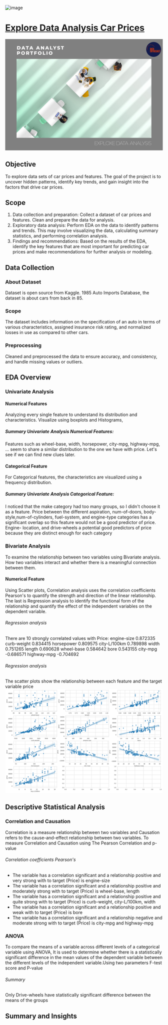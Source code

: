 ![image](https://github.com/Haniaghnia/Hani_Portfolio/assets/111478034/2e7ed09c-cacf-425b-8062-dba65cc921e1)

# [Explore Data Analysis Car Prices ]()
![](https://github.com/Haniaghnia/Hani_Portfolio/blob/d817d24ae72f1e85c1981b8859cdf0c7bfcb5ca4/Data%20Science/EDA/EDA%20House%20Sales/Bankgroud.png)

## Objective
To explore data sets of car prices and features. The goal of the project is to uncover hidden patterns, identify key trends, and gain insight into the factors that drive car prices.

## Scope
1. Data collection and preparation: Collect a dataset of car prices and features. Clean and prepare the data for analysis.
2. Exploratory data analysis: Perform EDA on the data to identify patterns and trends. This may involve visualizing the data, calculating summary statistics, and performing correlation analysis.
3. Findings and recommendations: 
Based on the results of the EDA, identify the key features that are most important for predicting car prices and make recommendations for further analysis or modeling.

## Data Collection 
### About Dataset
Dataset is open source from Kaggle. 1985 Auto Imports Database, the dataset is about cars from back in 85.

### Scope
The dataset includes information on the specification of an auto in terms of various characteristics, assigned insurance risk rating, and normalized losses in use as compared to other cars.

### Preprocessing
Cleaned and preprocessed the data to ensure accuracy, and consistency, and handle missing values or outliers.

## EDA Overview
### Univariate Analysis

#### Numerical Features
Analyzing every single feature to understand its distribution and characteristics. Visualize using boxplots and Histograms, 
##### Summary Univariate Analysis Numerical Features: 
Features such as wheel-base, width, horsepower, city-mpg, highway-mpg, ... seem to share a similar distribution to the one we have with price. Let's see if we can find new clues later.

#### Categorical Feature
For Categorical features, the characteristics are visualized using a frequency distribution.
##### Summary Univariate Analysis Categorical Feature: 
I noticed that the make category had too many groups, so I didn't choose it as a feature. Price between the different aspiration, num-of-doors, body-style,num-of-cylinders, fuel-system, and engine-type categories has a significant overlap so this feature would not be a good predictor of price. Engine- location, and drive-wheels a potential good predictors of price because they are distinct enough for each category

### Bivariate Analysis
To examine the relationship between two variables using Bivariate analysis. How two variables interact and whether there is a meaningful connection between them. 

#### Numerical Feature
Using Scatter plots, Correlation analysis uses the correlation coefficients Pearson's to quantify the strength and direction of the linear relationship. The last is Regression analysis to identify the functional form of the relationship and quantify the effect of the independent variables on the dependent variable.
###### Regression analysis 
There are 10 strongly correlated values with Price:
engine-size     0.872335
curb-weight     0.834415
horsepower      0.809575
city-L/100km    0.789898
width           0.751265
length          0.690628
wheel-base      0.584642
bore            0.543155
city-mpg       -0.686571
highway-mpg    -0.704692

###### Regression analysis 
The scatter plots show the relationship between each feature and the target variable price
![](https://github.com/Haniaghnia/Hani_Portfolio/blob/cff783558a0a2427e8a900affc52aeacb6d858fe/Data%20Science/EDA/EDA%20House%20Sales/Regression%20analysis%20Car%20Price.png)

## Descriptive Statistical Analysis
### Correlation and Causation
Correlation is a measure relationship between two variables and Causation refers to the cause-and-effect relationship between two variables. To measure Correlation and Causation using The Pearson Correlation and p-value

###### Correlation coefficients Pearson's
- The variable has a correlation significant and a relationship positive and very strong with to target (Price) is engine-size
- The variable has a correlation significant and a relationship positive and moderately strong with to target (Price) is wheel-base, length
- The variable has a correlation significant and a relationship positive and quite strong with to target (Price) is curb-weight, city-L/100km, width
- The variable has a correlation significant and a relationship positive and weak with to target (Price) is bore
- The variable has a correlation significant and a relationship negative and moderate strong with to target (Price) is city-mpg and highway-mpg

### ANOVA
To compare the means of a variable across different levels of a categorical variable using ANOVA, It is used to determine whether there is a statistically significant difference in the mean values of the dependent variable between the different levels of the independent variable.Using two parameters F-test score and P-value
###### Summary 
Only Drive-wheels have statistically significant difference between the means of the groups 


## Summary and Insights





